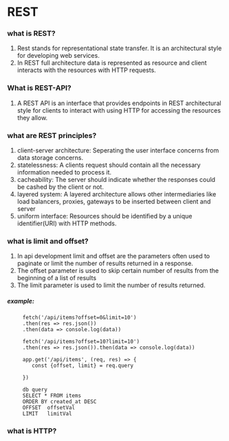 # REST

### what is REST?

1. Rest stands for representational state transfer. It is an architectural style for developing web services.
2. In REST full architecture data is represented as resource and client interacts with the resources with HTTP requests.

### What is REST-API?

1. A REST API is an interface that provides endpoints in REST architectural style for clients to interact with using HTTP for accessing the resources they allow.

### what are REST principles?

1. client-server architecture: Seperating the user interface concerns from data storage concerns.
2. statelessness: A clients request should contain all the necessary information needed to process it.
3. cacheability: The server should indicate whether the responses could be cashed by the client or not.
4. layered system: A layered architecture allows other intermediaries like load balancers, proxies, gateways to be inserted between client and server
5. uniform interface: Resources should be identified by a unique identifier(URI) with HTTP methods.

### what is limit and offset?

1.  In api development limit and offset are the parameters often used to paginate or limit the number of results returned in a response.
2.  The offset parameter is used to skip certain number of results from the beginning of a list of results
3.  The limit parameter is used to limit the number of results returned.

##### example:

         fetch('/api/items?offset=0&limit=10')
         .then(res => res.json())
         .then(data => console.log(data))

         fetch('/api/items?offset=10?limit=10')
         .then(res => res.json()).then(data => console.log(data))

         app.get('/api/items', (req, res) => {
            const {offset, limit} = req.query

         })

         db query
         SELECT * FROM items
         ORDER BY created_at DESC
         OFFSET  offsetVal
         LIMIT   limitVal

### what is HTTP?
